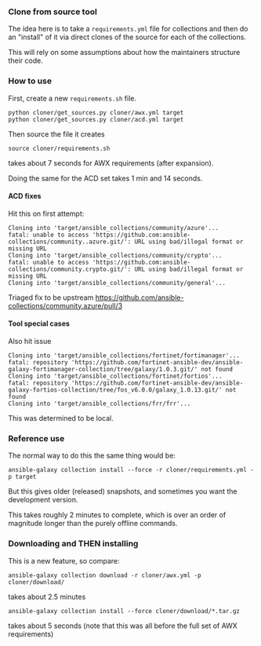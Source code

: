 ### Clone from source tool

The idea here is to take a `requirements.yml` file for collections
and then do an "install" of it via direct clones of the source for each
of the collections.

This will rely on some assumptions about how the maintainers
structure their code.

### How to use

First, create a new `requirements.sh` file.

```
python cloner/get_sources.py cloner/awx.yml target
python cloner/get_sources.py cloner/acd.yml target
```

Then source the file it creates

```
source cloner/requirements.sh
```

takes about 7 seconds for AWX requirements (after expansion).

Doing the same for the ACD set takes 1 min and 14 seconds.

#### ACD fixes

Hit this on first attempt:

```
Cloning into 'target/ansible_collections/community/azure'...
fatal: unable to access 'https://github.com:ansible-collections/community..azure.git/': URL using bad/illegal format or missing URL
Cloning into 'target/ansible_collections/community/crypto'...
fatal: unable to access 'https://github.com:ansible-collections/community.crypto.git/': URL using bad/illegal format or missing URL
Cloning into 'target/ansible_collections/community/general'...
```

Triaged fix to be upstream https://github.com/ansible-collections/community.azure/pull/3

#### Tool special cases

Also hit issue

```
Cloning into 'target/ansible_collections/fortinet/fortimanager'...
fatal: repository 'https://github.com/fortinet-ansible-dev/ansible-galaxy-fortimanager-collection/tree/galaxy/1.0.3.git/' not found
Cloning into 'target/ansible_collections/fortinet/fortios'...
fatal: repository 'https://github.com/fortinet-ansible-dev/ansible-galaxy-fortios-collection/tree/fos_v6.0.0/galaxy_1.0.13.git/' not found
Cloning into 'target/ansible_collections/frr/frr'...
```

This was determined to be local.

### Reference use

The normal way to do this the same thing would be:

```
ansible-galaxy collection install --force -r cloner/requirements.yml -p target
```

But this gives older (released) snapshots, and sometimes you
want the development version.

This takes roughly 2 minutes to complete, which is over an order
of magnitude longer than the purely offline commands.

### Downloading and THEN installing

This is a new feature, so compare:

```
ansible-galaxy collection download -r cloner/awx.yml -p cloner/download/
```

takes about 2.5 minutes

```
ansible-galaxy collection install --force cloner/download/*.tar.gz
```

takes about 5 seconds
(note that this was all before the full set of AWX requirements)
